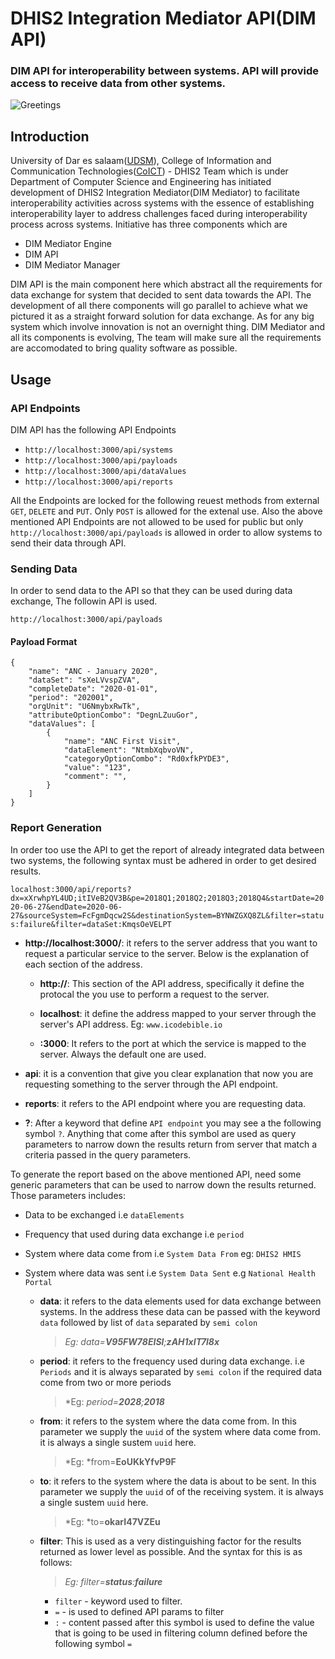 # DHIS2 Integration Mediator API(DIM API)

### DIM API for interoperability between systems. API will provide access to receive data from other systems. 

![Greetings](https://github.com/hisptz/dim-api/workflows/Greetings/badge.svg)

## Introduction

University of Dar es salaam([UDSM](https://www.udsm.ac.tz/)), College of Information and Communication Technologies([CoICT](https://www.coict.udsm.ac.tz/)) - DHIS2 Team which is under Department of Computer Science and Engineering has initiated development of DHIS2 Integration Mediator(DIM Mediator) to facilitate interoperability activities across systems with the essence of establishing interoperability layer to address challenges faced during interoperability process across systems. Initiative has three components which are
- DIM Mediator Engine
- DIM API
- DIM Mediator Manager

DIM API is the main component here which abstract all the requirements for data exchange for system that decided to sent data towards the API. The development of all there components will go parallel to achieve what we pictured it as a straight forward solution for data exchange. As for any big system which involve innovation is not an overnight thing. DIM Mediator and all its components is evolving, The team will make sure all the requirements are accomodated to bring quality software as possible.

## Usage

### API Endpoints
DIM API has the following API Endpoints
- `http://localhost:3000/api/systems
`
- `http://localhost:3000/api/payloads
`
- `http://localhost:3000/api/dataValues
`
- `http://localhost:3000/api/reports
`

All the Endpoints are locked for the following reuest methods from external `GET`, `DELETE` and `PUT`. Only `POST` is allowed for the extenal use. Also the above mentioned API Endpoints are not allowed to be used for public but only `http://localhost:3000/api/payloads` is allowed in order to allow systems to send their data through API.
### Sending Data
In order to send data to the API so that they can be used during data exchange, The followin API is used.

`
http://localhost:3000/api/payloads
`

#### Payload Format
```
{
	"name": "ANC - January 2020",
	"dataSet": "sXeLVvspZVA",
	"completeDate": "2020-01-01",
	"period": "202001",
	"orgUnit": "U6NmybxRwTk",
	"attributeOptionCombo": "DegnLZuuGor",
	"dataValues": [
		{
		    "name": "ANC First Visit",
		    "dataElement": "NtmbXqbvoVN",
		    "categoryOptionCombo": "Rd0xfkPYDE3",
		    "value": "123",
		    "comment": "",
		}
	]
}
```
### Report Generation
In order too use the API to get the report of already integrated data between two systems, the following syntax must be adhered in order to get desired results.

`
localhost:3000/api/reports?dx=xXrwhpYL4UD;itIVeB2QV3B&pe=2018Q1;2018Q2;2018Q3;2018Q4&startDate=2020-06-27&endDate=2020-06-27&sourceSystem=FcFgmDqcw2S&destinationSystem=BYNWZGXQ8ZL&filter=status:failure&filter=dataSet:KmqsOeVELPT
`
- **http://localhost:3000/**: it refers to the server address that you want to request a particular service to the server. Below is the explanation of each section of the address.
    * **http://**: This section of the API address, specifically it define the protocal the you use to perform a request to the server.

    * **localhost**: it define the address mapped to your server through the server's API address. Eg: `www.icodebible.io`

    * **:3000**: It refers to the port at which the service is mapped to the server. Always the default one are used.

- **api**: it is a convention that give you clear explanation that now you are requesting something to the server through the API endpoint.

- **reports**: it refers to the API endpoint where you are requesting data.

- **?**: After a keyword that define `API endpoint` you may see a the following symbol `?`. Anything that come after this symbol are used as query parameters to narrow down the results return from server that match a criteria passed in the query parameters.

To generate the report based on the above mentioned API, need some generic parameters that can be used to narrow down the results returned. Those parameters includes:
- Data to be exchanged i.e `dataElements`
- Frequency that used during data exchange i.e `period`
- System where data come from i.e `System Data From` eg: `DHIS2 HMIS`
- System where data was sent i.e `System Data Sent` e.g `National Health Portal`

    - **data**: it refers to the data elements used for data exchange between systems. In the address these data can be passed with the keyword `data` followed by list of `data` separated by `semi colon`

        > *Eg: data=**V95FW78EISl**;**zAH1xIT7l8x***

    - **period**: it refers to the frequency used during data exchange. i.e `Periods` and it is always separated by `semi colon` if the required data come from two or more periods

        > *Eg: *period=**2028**;**2018***

    - **from**: it refers to the system where the data come from. In this parameter we supply the `uuid` of the system where data come from. it is always a single sustem `uuid` here.

        > *Eg: *from=**EoUKkYfvP9F**

    - **to**: it refers to the system where the data is about to be sent. In this parameter we supply the `uuid` of of the receiving system. it is always a single sustem `uuid` here.

        > *Eg: *to=**okarI47VZEu**

    - **filter**: This is used as a very distinguishing factor for the results returned as lower level as possible. And the syntax for this is as follows:

        > *Eg: filter=**status**:**failure***
        - `filter` - keyword used to filter.
        - `=` - is used to defined API params to filter
        - `:` - content passed after this symbol is used to define the value that is going to be used in filtering column defined before the following symbol `=`

